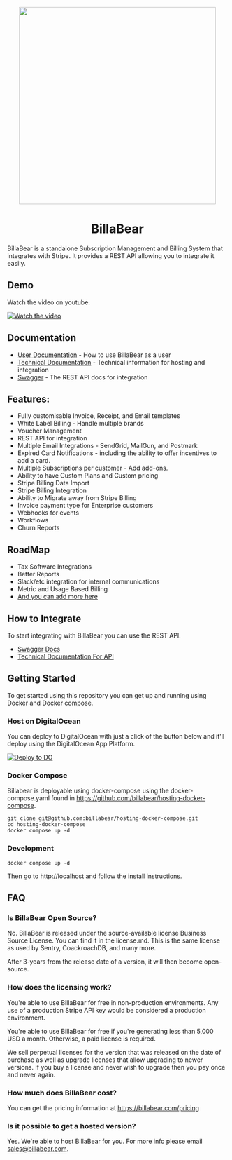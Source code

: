 <p align="center">
  <img width="450px" src="https://ha-static-data.s3.eu-central-1.amazonaws.com/github-readme-logo.png">
</p>

<p align="center">
  <h1 style="text-align: center">BillaBear</h1>
</p>

BillaBear is a standalone Subscription Management and Billing System that integrates with Stripe. It provides a REST API allowing you to integrate it easily.

## Demo 

Watch the video on youtube.

[![Watch the video](https://img.youtube.com/vi/ByRwKryljSE/mqdefault.jpg)](https://youtu.be/ByRwKryljSE)

## Documentation

* [User Documentation](https://docs.billabear.com/user/) - How to use BillaBear as a user
* [Technical Documentation](https://docs.billabear.com/technical/) - Technical information for hosting and integration
* [Swagger](https://swagger.billabear.com) - The REST API docs for integration

## Features:

* Fully customisable Invoice, Receipt, and Email templates
* White Label Billing - Handle multiple brands
* Voucher Management
* REST API for integration
* Multiple Email Integrations - SendGrid, MailGun, and Postmark
* Expired Card Notifications - including the ability to offer incentives to add a card.
* Multiple Subscriptions per customer - Add add-ons.
* Ability to have Custom Plans and Custom pricing
* Stripe Billing Data Import
* Stripe Billing Integration
* Ability to Migrate away from Stripe Billing
* Invoice payment type for Enterprise customers
* Webhooks for events
* Workflows
* Churn Reports

## RoadMap

* Tax Software Integrations
* Better Reports
* Slack/etc integration for internal communications
* Metric and Usage Based Billing
* [And you can add more here](https://github.com/billabear/billabear/discussions/categories/ideas)


## How to Integrate

To start integrating with BillaBear you can use the REST API.

* [Swagger Docs](https://swagger.billabear.com)
* [Technical Documentation For API](https://docs.billabear.com/technical/api/)

## Getting Started

To get started using this repository you can get up and running using Docker and Docker compose.

### Host on DigitalOcean

You can deploy to DigitalOcean with just a click of the button below and it'll deploy using the DigitalOcean App Platform.

[![Deploy to DO](https://www.deploytodo.com/do-btn-blue.svg)](https://cloud.digitalocean.com/apps/new?repo=https://github.com/billabear/billabear/tree/main)

### Docker Compose

Billabear is deployable using docker-compose using the docker-compose.yaml found in https://github.com/billabear/hosting-docker-compose.

```
git clone git@github.com:billabear/hosting-docker-compose.git
cd hosting-docker-compose
docker compose up -d
```

### Development

```
docker compose up -d
```

Then go to http://localhost and follow the install instructions.

## FAQ

### Is BillaBear Open Source?

No. BillaBear is released under the source-available license Business Source License. You can find it in the license.md. This is the same license as used by Sentry, CoackroachDB, and many more.

After 3-years from the release date of a version, it will then become open-source.

### How does the licensing work?

You're able to use BillaBear for free in non-production environments. Any use of a production Stripe API key would be considered a production environment.

You're able to use BillaBear for free if you're generating less than 5,000 USD a month. Otherwise, a paid license is required.

We sell perpetual licenses for the version that was released on the date of purchase as well as upgrade licenses that allow upgrading to newer versions. If you buy a license and never wish to upgrade then you pay once and never again.

### How much does BillaBear cost?

You can get the pricing information at https://billabear.com/pricing

### Is it possible to get a hosted version?

Yes. We're able to host BillaBear for you. For more info please email sales@billabear.com.
